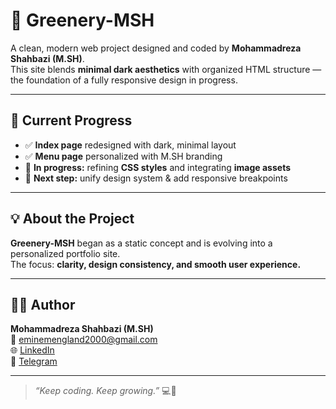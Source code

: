 # 🌿 Greenery-MSH

A clean, modern web project designed and coded by **Mohammadreza Shahbazi (M.SH)**.  
This site blends **minimal dark aesthetics** with organized HTML structure — the foundation of a fully responsive design in progress.

---

## 🚀 Current Progress

- ✅ **Index page** redesigned with dark, minimal layout  
- ✅ **Menu page** personalized with M.SH branding  
- 🔧 **In progress:** refining **CSS styles** and integrating **image assets**  
- 🎯 **Next step:** unify design system & add responsive breakpoints  

---

## 💡 About the Project

**Greenery-MSH** began as a static concept and is evolving into a personalized portfolio site.  
The focus: **clarity, design consistency, and smooth user experience.**

---

## 👨‍💻 Author

**Mohammadreza Shahbazi (M.SH)**  
📧 [eminemengland2000@gmail.com](mailto:eminemengland2000@gmail.com)  
🌐 [LinkedIn](https://www.linkedin.com/in/mohammadreza-shahbazi-313sh/)  
💬 [Telegram](https://t.me/STANsoSAD)

---

> _“Keep coding. Keep growing.”_ 💻🌿
